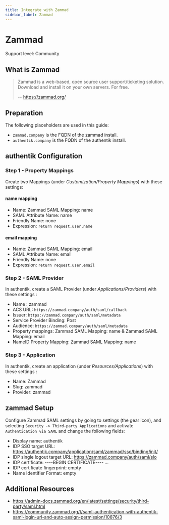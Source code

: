 ```yaml
---
title: Integrate with Zammad
sidebar_label: Zammad
---
```


# Zammad

<span class="badge badge--secondary">Support level: Community</span>

## What is Zammad

> Zammad is a web-based, open source user support/ticketing solution.
> Download and install it on your own servers. For free.
>
> -- https://zammad.org/

## Preparation

The following placeholders are used in this guide:

- `zammad.company` is the FQDN of the zammad install.
- `authentik.company` is the FQDN of the authentik install.

## authentik Configuration

### Step 1 - Property Mappings

Create two Mappings (under _Customization/Property Mappings_) with these settings:

#### name mapping

- Name: Zammad SAML Mapping: name
- SAML Attribute Name: name
- Friendly Name: none
- Expression: `return request.user.name`

#### email mapping

- Name: Zammad SAML Mapping: email
- SAML Attribute Name: email
- Friendly Name: none
- Expression: `return request.user.email`

### Step 2 - SAML Provider

In authentik, create a SAML Provider (under _Applications/Providers_) with these settings :

- Name : zammad
- ACS URL: `https://zammad.company/auth/saml/callback`
- Issuer: `https://zammad.company/auth/saml/metadata`
- Service Provider Binding: Post
- Audience: `https://zammad.company/auth/saml/metadata`
- Property mappings: Zammad SAML Mapping: name & Zammad SAML Mapping: email
- NameID Property Mapping: Zammad SAML Mapping: name

### Step 3 - Application

In authentik, create an application (under _Resources/Applications_) with these settings :

- Name: Zammad
- Slug: zammad
- Provider: zammad

## zammad Setup

Configure Zammad SAML settings by going to settings (the gear icon), and selecting `Security -> Third-party Applications` and activate `Authentication via SAML` and change the following fields:

- Display name: authentik
- IDP SSO target URL: https://authentik.company/application/saml/zammad/sso/binding/init/
- IDP single logout target URL: https://zammad.company/auth/saml/slo
- IDP certificate: ----BEGIN CERTIFICATE---- …
- IDP certificate fingerprint: empty
- Name Identifier Format: empty

## Additional Resources

- https://admin-docs.zammad.org/en/latest/settings/security/third-party/saml.html
- https://community.zammad.org/t/saml-authentication-with-authentik-saml-login-url-and-auto-assign-permission/10876/3
